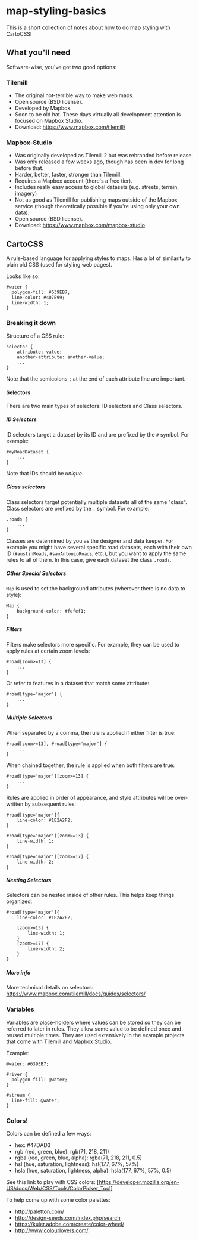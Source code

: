 # map-styling-basics

This is a short collection of notes about how to do map styling with CartoCSS!



## What you'll need

Software-wise, you've got two good options:


### Tilemill

- The original not-terrible way to make web maps.
- Open source (BSD license).
- Developed by Mapbox.
- Soon to be old hat. These days virtually all development attention is focused
  on Mapbox Studio.
- Download: https://www.mapbox.com/tilemill/


### Mapbox-Studio

- Was originally developed as Tilemill 2 but was rebranded before release.
- Was only released a few weeks ago, though has been in dev for long before
  that.
- Harder, better, faster, stronger than Tilemill.
- Requires a Mapbox account (there's a free tier).
- Includes really easy access to global datasets (e.g. streets, terrain,
  imagery)
- Not as good as Tilemill for publishing maps outside of the Mapbox service (though
  theoretically possible if you're using only your own data).
- Open source (BSD license).
- Download: https://www.mapbox.com/mapbox-studio


## CartoCSS

A rule-based language for applying styles to maps. Has a lot of similarity to plain old CSS (used for styling web pages).


Looks like so:

    #water {
      polygon-fill: #639EB7;
      line-color: #407E99;
      line-width: 1;
    }


### Breaking it down

Structure of a CSS rule:

    selector {
        attribute: value;
        another-attribute: another-value;
        ...
    }

Note that the semicolons `;` at the end of each attribute line are important.

#### Selectors

There are two main types of selectors: ID selectors and Class selectors.

##### ID Selectors

ID selectors target a dataset by its ID and are prefixed by the `#` symbol. For
example:

    #myRoadDataset {
        ...
    }

Note that IDs should be *unique*.

##### Class selectors

Class selectors target potentially multiple datasets all of the same "class".
Class selectors are prefixed by the `.` symbol. For example:

    .roads {
        ...
    }

Classes are determined by you as the designer and data keeper. For example you
might have several specific road datasets, each with their own ID
(`#austinRoads`, `#sanAntonioRoads`, etc.), but you want to apply the same rules
to all of them. In this case, give each dataset the class `.roads`.

##### Other Special Selectors

`Map` is used to set the background attributes (wherever there is no
data to style):

    Map {
        background-color: #fefef1;
    }


##### Filters

Filters make selectors more specific. For example, they can be used to apply
rules at certain zoom levels:

    #road[zoom>=13] {
        ...
    }


Or refer to features in a dataset that match some attribute:

    #road[type='major'] {
        ...
    }


##### Multiple Selectors

When separated by a comma, the rule is applied if either filter is true:

    #road[zoom>=13], #road[type='major'] {
        ...
    }


When chained together, the rule is applied when both filters are true:

    #road[type='major'][zoom>=13] {
        ...
    }


Rules are applied in order of appearance, and style attributes will be
over-written by subsequent rules:

    #road[type='major']{
        line-color: #1E2A2F2;
    }

    #road[type='major'][zoom>=13] {
        line-width: 1;
    }

    #road[type='major'][zoom>=17] {
        line-width: 2;
    }


##### Nesting Selectors

Selectors can be nested inside of other rules. This helps keep things organized:

    #road[type='major']{
        line-color: #1E2A2F2;

        [zoom>=13] {
            line-width: 1;
        }
        [zoom>=17] {
            line-width: 2;
        }
    }


##### More info

More technical details on selectors: https://www.mapbox.com/tilemill/docs/guides/selectors/




### Variables

Variables are place-holders where values can be stored so they can be referred
to later in rules. They allow some value to be defined once and reused multiple
times. They are used extensively in the example projects that come with Tilemill
and Mapbox Studio.

Example:

    @water: #639EB7;

    #river {
      polygon-fill: @water;
    }

    #stream {
      line-fill: @water;
    }



### Colors!

Colors can be defined a few ways:
 - hex: #47DAD3
 - rgb (red, green, blue): rgb(71, 218, 211)
 - rgba (red, green, blue, alpha): rgba(71, 218, 211, 0.5)
 - hsl (hue, saturation, lightness): hsl(177, 67%, 57%)
 - hsla (hue, saturation, lightness, alpha): hsla(177, 67%, 57%, 0.5)


See this link to play with CSS colors:
[https://developer.mozilla.org/en-US/docs/Web/CSS/Tools/ColorPicker_Tool]


To help come up with some color palettes:
 - http://paletton.com/
 - http://design-seeds.com/index.php/search
 - https://kuler.adobe.com/create/color-wheel/
 - http://www.colourlovers.com/

